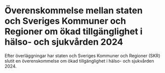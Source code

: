 # Överenskommelse mellan staten och Sveriges Kommuner och Regioner om ökad tillgänglighet i hälso- och sjukvården 2024

Efter överläggningar har staten och Sveriges Kommuner och Regioner (SKR) slutit en överenskommelse om ökad tillgänglighet i hälso\- och sjukvården 2024\.
